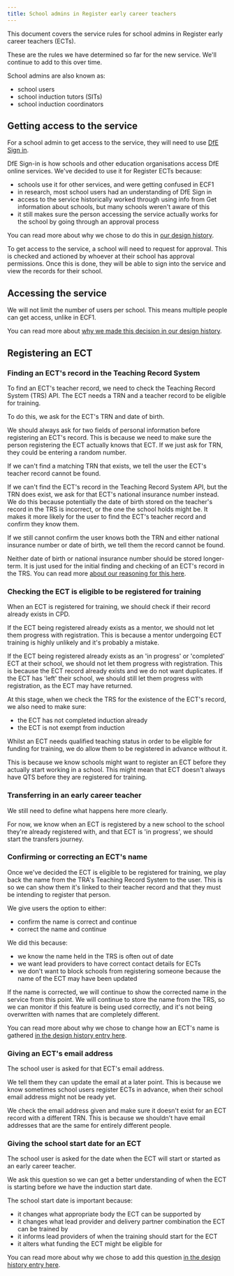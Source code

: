 ```yaml
---
title: School admins in Register early career teachers
---
```


This document  covers the service rules for school admins in Register early career teachers (ECTs).

These are the rules we have determined so far for the new service. We'll continue to add to this over time.

School admins are also known as:

* school users
* school induction tutors (SITs)
* school induction coordinators

## Getting access to the service

For a school admin to get access to the service, they will need to use [DfE Sign in](https://services.signin.education.gov.uk/).

DfE Sign-in is how schools and other education organisations access DfE online services. We've decided to use it for Register ECTs because:
- schools use it for other services, and were getting confused in ECF1
- in research, most school users had an understanding of DfE Sign in
- access to the service historically worked through using info from Get information about schools, but many schools weren't aware of this
- it still makes sure the person accessing the service actually works for the school by going through an approval process

You can read more about why we chose to do this in [our design history](https://teacher-cpd.design-history.education.gov.uk/ecf-v2/exploring-using-dfe-sign-in/).

To get access to the service, a school will need to request for approval. This is checked and actioned by whoever at their school has approval permissions. Once this is done, they will be able to sign into the service and view the records for their school.

## Accessing the service

We will not limit the number of users per school. This means multiple people can get access, unlike in ECF1.

You can read more about [why we made this decision in our design history](https://teacher-cpd.design-history.education.gov.uk/ecf-v2/allowing-multiple-school-accounts/). 

## Registering an ECT

### Finding an ECT's record in the Teaching Record System

To find an ECT's teacher record, we need to check the Teaching Record System (TRS) API. The ECT needs a TRN and a teacher record to be eligible for training.

To do this, we ask for the ECT's TRN and date of birth. 

We should always ask for two fields of personal information before registering an ECT's record. This is because we need to make sure the person registering the ECT actually knows that ECT. If we just ask for TRN, they could be entering a random number.

If we can't find a matching TRN that exists, we tell the user the ECT's teacher record cannot be found.

If we can't find the ECT's record in the Teaching Record System API, but the TRN does exist, we ask for that ECT's national insurance number instead. We do this because potentially the date of birth stored on the teacher's record in the TRS is incorrect, or the one the school holds might be. It makes it more likely for the user to find the ECT's teacher record and confirm they know them.

If we still cannot confirm the user knows both the TRN and either national insurance number or date of birth, we tell them the record cannot be found.

Neither date of birth or national insurance number should be stored longer-term. It is just used for the initial finding and checking of an ECT's record in the TRS. You can read more [about our reasoning for this here](https://teacher-cpd.design-history.education.gov.uk/ecf-v2/no-longer-storing-date-of-birth/).

### Checking the ECT is eligible to be registered for training

When an ECT is registered for training, we should check if their record already exists in CPD.

If the ECT being registered already exists as a mentor, we should not let them progress with registration. This is because a mentor undergoing ECT training is highly unlikely and it's probably a mistake.

If the ECT being registered already exists as an 'in progress' or 'completed' ECT at their school, we should not let them progress with registration. This is because the ECT record already exists and we do not want duplicates. If the ECT has 'left' their school, we should still let them progress with registration, as the ECT may have returned.

At this stage, when we check the TRS for the existence of the ECT's record, we also need to make sure:
- the ECT has not completed induction already
- the ECT is not exempt from induction

Whilst an ECT needs qualified teaching status in order to be eligible for funding for training, we do allow them to be registered in advance without it. 

This is because we know schools might want to register an ECT before they actually start working in a school. This might mean that ECT doesn't always have QTS before they are registered for training.

### Transferring in an early career teacher

We still need to define what happens here more clearly.

For now, we know when an ECT is registered by a new school to the school they're already registered with, and that ECT is 'in progress', we should start the transfers journey.

### Confirming or correcting an ECT's name

Once we've decided the ECT is eligible to be registered for training, we play back the name from the TRA's Teaching Record System to the user. This is so we can show them it's linked to their teacher record and that they must be intending to register that person.

We give users the option to either:
- confirm the name is correct and continue
- correct the name and continue

We did this because:
- we know the name held in the TRS is often out of date
- we want lead providers to have correct contact details for ECTs
- we don't want to block schools from registering someone because the name of the ECT may have been updated

If the name is corrected, we will continue to show the corrected name in the service from this point. We will continue to store the name from the TRS, so we can monitor if this feature is being used correctly, and it's not being overwritten with names that are completely different.

You can read more about why we chose to change how an ECT's name is gathered [in the design history entry here](https://teacher-cpd.design-history.education.gov.uk/ecf-v2/correcting-names/).

### Giving an ECT's email address

The school user is asked for that ECT's email address.

We tell them they can update the email at a later point. This is because we know sometimes school users register ECTs in advance, when their school email address might not be ready yet.

We check the email address given and make sure it doesn't exist for an ECT record with a different TRN. This is because we shouldn't have email addresses that are the same for entirely different people. 

### Giving the school start date for an ECT

The school user is asked for the date when the ECT will start or started as an early career teacher.

We ask this question so we can get a better understanding of when the ECT is starting before we have the induction start date.

The school start date is important because:
- it changes what appropriate body the ECT can be supported by
- it changes what lead provider and delivery partner combination the ECT can be trained by
- it informs lead providers of when the training should start for the ECT
- it alters what funding the ECT might be eligible for

You can read more about why we chose to add this question [in the design history entry here](https://teacher-cpd.design-history.education.gov.uk/ecf-v2/ects-start-date/).


